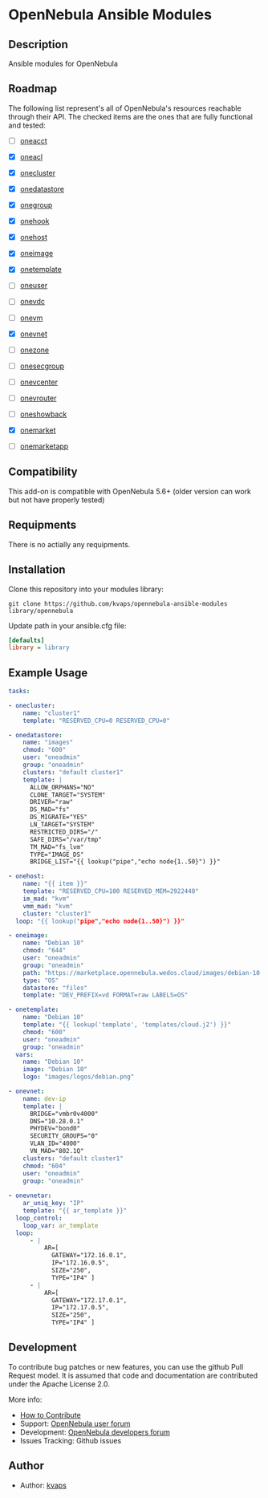 # OpenNebula Ansible Modules

## Description

Ansible modules for OpenNebula

## Roadmap

The following list represent's all of OpenNebula's resources reachable through their API. The checked items are the ones that are fully functional and tested:

* [ ] [oneacct](http://docs.opennebula.org/doc/stable/cli/oneacct.1.html)
* [X] [oneacl](http://docs.opennebula.org/doc/stable/cli/oneacl.1.html)
* [X] [onecluster](http://docs.opennebula.org/doc/stable/cli/onecluster.1.html)
* [X] [onedatastore](http://docs.opennebula.org/doc/stable/cli/onedatastore.1.html)
* [X] [onegroup](http://docs.opennebula.org/doc/stable/cli/onegroup.1.html)
* [X] [onehook](http://docs.opennebula.org/doc/stable/cli/onehook.1.html)
* [X] [onehost](http://docs.opennebula.org/doc/stable/cli/onehost.1.html)
* [X] [oneimage](http://docs.opennebula.org/doc/stable/cli/oneimage.1.html)
* [X] [onetemplate](http://docs.opennebula.org/doc/stable/cli/onetemplate.1.html)
* [ ] [oneuser](http://docs.opennebula.org/doc/stable/cli/oneuser.1.html)
* [ ] [onevdc](http://docs.opennebula.org/doc/stable/cli/onevdc.1.html)
* [ ] [onevm](http://docs.opennebula.org/doc/stable/cli/onevm.1.html)
* [X] [onevnet](http://docs.opennebula.org/doc/stable/cli/onevnet.1.html)
* [ ] [onezone](http://docs.opennebula.org/doc/stable/cli/onezone.1.html)
* [ ] [onesecgroup](http://docs.opennebula.org/doc/stable/cli/onesecgroup.1.html)
* [ ] [onevcenter](http://docs.opennebula.org/doc/stable/cli/onevcenter.1.html)
* [ ] [onevrouter](http://docs.opennebula.org/doc/stable/cli/onevrouter.1.html)
* [ ] [oneshowback](http://docs.opennebula.org/doc/stable/cli/oneshowback.1.html)
* [X] [onemarket](http://docs.opennebula.org/doc/stable/cli/onemarket.1.html)
* [ ] [onemarketapp](http://docs.opennebula.org/doc/stable/cli/onemarketapp.1.html)


## Compatibility

This add-on is compatible with OpenNebula 5.6+ (older version can work but not have properly tested)

## Requipments

There is no actially any requipments.

## Installation

Clone this repository into your modules library:

```
git clone https://github.com/kvaps/opennebula-ansible-modules library/opennebula
```

Update path in your ansible.cfg file:

```ini
[defaults]
library = library
```

## Example Usage

```yaml
tasks:

- onecluster:
    name: "cluster1"
    template: "RESERVED_CPU=0 RESERVED_CPU=0"

- onedatastore:
    name: "images"
    chmod: "600"
    user: "oneadmin"
    group: "oneadmin"
    clusters: "default cluster1"
    template: |
      ALLOW_ORPHANS="NO"
      CLONE_TARGET="SYSTEM"
      DRIVER="raw"
      DS_MAD="fs"
      DS_MIGRATE="YES"
      LN_TARGET="SYSTEM"
      RESTRICTED_DIRS="/"
      SAFE_DIRS="/var/tmp"
      TM_MAD="fs_lvm"
      TYPE="IMAGE_DS"
      BRIDGE_LIST="{{ lookup("pipe","echo node{1..50}") }}"

- onehost:
    name: "{{ item }}"
    template: "RESERVED_CPU=100 RESERVED_MEM=2922448"
    im_mad: "kvm"
    vmm_mad: "kvm"
    cluster: "cluster1"
  loop: "{{ lookup("pipe","echo node{1..50}") }}"

- oneimage:
    name: "Debian 10"
    chmod: "644"
    user: "oneadmin"
    group: "oneadmin"
    path: "https://marketplace.opennebula.wedos.cloud/images/debian-10.qcow2"
    type: "OS"
    datastore: "files"
    template: "DEV_PREFIX=vd FORMAT=raw LABELS=OS"

- onetemplate:
    name: "Debian 10"
    template: "{{ lookup('template', 'templates/cloud.j2') }}"
    chmod: "600"
    user: "oneadmin"
    group: "oneadmin"
  vars:
    name: "Debian 10"
    image: "Debian 10"
    logo: "images/logos/debian.png"

- onevnet:
    name: dev-ip
    template: |
      BRIDGE="vmbr0v4000"
      DNS="10.28.0.1"
      PHYDEV="bond0"
      SECURITY_GROUPS="0"
      VLAN_ID="4000"
      VN_MAD="802.1Q"
    clusters: "default cluster1"
    chmod: "604"
    user: "oneadmin"
    group: "oneadmin"
  
- onevnetar:
    ar_uniq_key: "IP"
    template: "{{ ar_template }}"
  loop_control:
    loop_var: ar_template
  loop:
      - |
          AR=[
            GATEWAY="172.16.0.1",
            IP="172.16.0.5",
            SIZE="250",
            TYPE="IP4" ]
      - |
          AR=[
            GATEWAY="172.17.0.1",
            IP="172.17.0.5",
            SIZE="250",
            TYPE="IP4" ]

```

## Development

To contribute bug patches or new features, you can use the github Pull Request model. It is assumed that code and documentation are contributed under the Apache License 2.0. 

More info:
* [How to Contribute](http://opennebula.org/addons/contribute/)
* Support: [OpenNebula user forum](https://forum.opennebula.org/c/support)
* Development: [OpenNebula developers forum](https://forum.opennebula.org/c/development)
* Issues Tracking: Github issues

## Author

* Author: [kvaps](http://github.com/kvaps)


